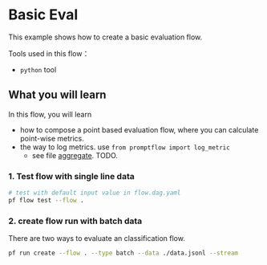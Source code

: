 # Basic Eval
This example shows how to create a basic evaluation flow. 

Tools used in this flow：
- `python` tool

## What you will learn

In this flow, you will learn
- how to compose a point based evaluation flow, where you can calculate point-wise metrics.
- the way to log metrics. use `from promptflow import log_metric`
    - see file [aggregate](aggregate.py). TODO.

### 1. Test flow with single line data

```bash
# test with default input value in flow.dag.yaml
pf flow test --flow .
```

### 2. create flow run with batch data
There are two ways to evaluate an classification flow.

```bash
pf run create --flow . --type batch --data ./data.jsonl --stream
```